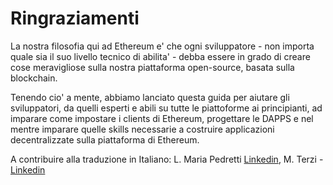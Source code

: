 
# Ringraziamenti

La nostra filosofia qui ad Ethereum e' che ogni sviluppatore - non importa quale sia il suo livello tecnico di abilita' - debba essere in grado di creare cose meravigliose sulla nostra piattaforma open-source, basata sulla blockchain.

Tenendo cio' a mente, abbiamo lanciato questa guida per aiutare gli sviluppatori, da quelli esperti e abili su tutte le piattoforme ai principianti, ad imparare come impostare i clients di Ethereum, progettare le DAPPS e nel mentre imparare quelle skills necessarie a costruire applicazioni decentralizzate sulla piattaforma di Ethereum. 

A contribuire alla traduzione in Italiano: L. Maria Pedretti [Linkedin](https://it.linkedin.com/in/leonardompedretti), M. Terzi - [Linkedin](https://uk.linkedin.com/in/massimilianoterzi)


